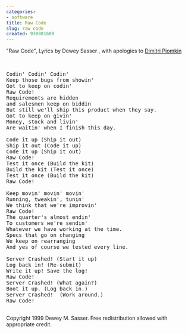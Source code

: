 ```yaml
---
categories:
- software
title: Raw Code
slug: raw code 
created: 930801600
---
```

"Raw Code", Lyrics by Dewey Sasser , with apologies to <a href="http://www.google.com/search?q=Dimitri+Piomkin">Dimitri Piomkin</a>

<pre>
<verbatim>

Codin' Codin' Codin'
Keep those bugs from showin'
Got to keep on codin'
Raw Code!
Requirements are hidden
and salesmen keep on biddin
But still we'll ship this product when they say.
Got to keep on givin'
Money, stock and livin'
Are waitin' when I finish this day.

Code it up (Ship it out)
Ship it out (Code it up)
Code it up (Ship it out)
Raw Code!
Test it once (Build the kit)
Build the kit (Test it once)
Test it once (Build the kit)
Raw Code!

Keep movin' movin' movin'
Running, tweakin', tunin'
We think that we're improvin'
Raw Code!
The quarter's almost endin'
To customers we're sendin'
Whatever we have working at the time.
Specs that go on changing
We keep on rearranging
And yes of course we tested every line.

Server Crashed! (Start it up)
Log back in! (Re-submit)
Write it up! Save the log!
Raw Code!
Server Crashed! (What again?)
Boot it up. (Log back in.)
Server Crashed!  (Work around.)
Raw Code!
</verbatim>
</pre>

Copyright 1999 Dewey M. Sasser.  Free redistribution allowed with
appropriate credit.
</div>
